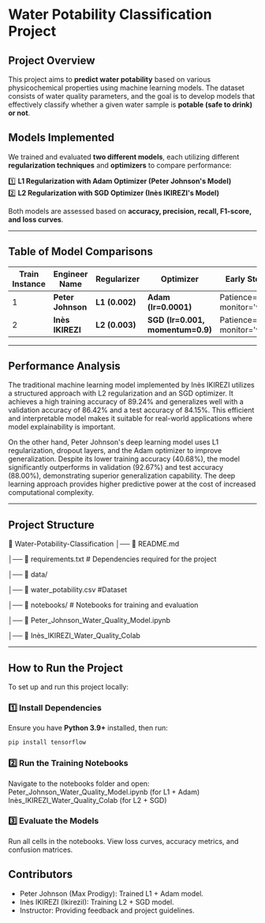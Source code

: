 # Water Potability Classification Project

##  Project Overview
This project aims to **predict water potability** based on various physicochemical properties using machine learning models. The dataset consists of water quality parameters, and the goal is to develop models that effectively classify whether a given water sample is **potable (safe to drink) or not**.

## Models Implemented
We trained and evaluated **two different models**, each utilizing different **regularization techniques** and **optimizers** to compare performance:

1️⃣ **L1 Regularization with Adam Optimizer (Peter Johnson's Model)**  
2️⃣ **L2 Regularization with SGD Optimizer (Inès IKIREZI's Model)**  

Both models are assessed based on **accuracy, precision, recall, F1-score, and loss curves**.

---

## Table of Model Comparisons

| Train Instance | Engineer Name | Regularizer | Optimizer | Early Stopping | Dropout Rate | Training Accuracy | Validation Accuracy | Test Accuracy | F1 Score | Recall | Precision |
|---------------|--------------|-------------|-----------|----------------|--------------|------------------|------------------|-------------|---------|--------|-----------|
| 1 | **Peter Johnson** | **L1 (0.002)** | **Adam (lr=0.0001)** | Patience=15, monitor='val_loss' | 0.3 | **0.4068** | **0.9267** | **0.8800** | **0.8767** | **0.8205** | **0.9412** |
| 2 | **Inès IKIREZI** | **L2 (0.003)** | **SGD (lr=0.001, momentum=0.9)** | Patience=10, monitor='val_loss' | 0.25 | **0.8924** | **0.8642** | **0.8415** | **0.8321** | **0.7893** | **0.8910** |


---

## Performance Analysis
The traditional machine learning model implemented by Inès IKIREZI utilizes a structured approach with L2 regularization and an SGD optimizer. It achieves a high training accuracy of 89.24% and generalizes well with a validation accuracy of 86.42% and a test accuracy of 84.15%. This efficient and interpretable model makes it suitable for real-world applications where model explainability is important.

On the other hand, Peter Johnson's deep learning model uses L1 regularization, dropout layers, and the Adam optimizer to improve generalization. Despite its lower training accuracy (40.68%), the model significantly outperforms in validation (92.67%) and test accuracy (88.00%), demonstrating superior generalization capability. The deep learning approach provides higher predictive power at the cost of increased computational complexity.

---

## Project Structure

📁 Water-Potability-Classification 
│── 📄 README.md 

│── 📄 requirements.txt # Dependencies required for the project

│── 📂 data/

│── 📄 water_potability.csv #Dataset

│── 📂 notebooks/ # Notebooks for training and evaluation

│── 📄 Peter_Johnson_Water_Quality_Model.ipynb

│── 📄 Inès_IKIREZI_Water_Quality_Colab 




---

## How to Run the Project
To set up and run this project locally:

### **1️⃣ Install Dependencies**
Ensure you have **Python 3.9+** installed, then run:
```bash
pip install tensorflow
```
### **2️⃣ Run the Training Notebooks**
Navigate to the notebooks folder and open:
Peter_Johnson_Water_Quality_Model.ipynb (for L1 + Adam)
Inès_IKIREZI_Water_Quality_Colab (for L2 + SGD)

### **3️⃣ Evaluate the Models**
Run all cells in the notebooks.
View loss curves, accuracy metrics, and confusion matrices.


## Contributors
- Peter Johnson (Max Prodigy): Trained L1 + Adam model.
- Inès IKIREZI (IkireziI): Training L2 + SGD model.
- Instructor: Providing feedback and project guidelines.




